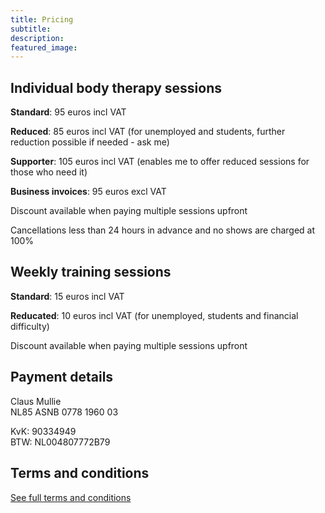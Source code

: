 ```yaml
---
title: Pricing
subtitle: 
description:
featured_image: 
---
```


## Individual body therapy sessions

**Standard**: 95 euros incl VAT

**Reduced**: 85 euros incl VAT (for unemployed and students, further reduction possible if needed - ask me)

**Supporter**: 105 euros incl VAT (enables me to offer reduced sessions for those who need it)

**Business invoices**: 95 euros excl VAT

Discount available when paying multiple sessions upfront

Cancellations less than 24 hours in advance and no shows are charged at 100%

## Weekly training sessions

**Standard**: 15 euros incl VAT

**Reducated**: 10 euros incl VAT (for unemployed, students and financial difficulty)

Discount available when paying multiple sessions upfront

## Payment details

Claus Mullie  
NL85 ASNB 0778 1960 03

KvK: 90334949  
BTW: NL004807772B79

## Terms and conditions

[See full terms and conditions](../terms-and-conditions)